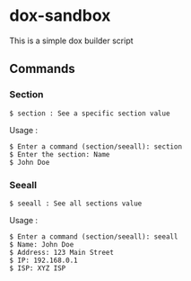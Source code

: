 # dox-sandbox
This is a simple dox builder script
## Commands

### Section
```
$ section : See a specific section value
```
Usage : 
```
$ Enter a command (section/seeall): section
$ Enter the section: Name
$ John Doe
```
### Seeall
```
$ seeall : See all sections value
```
Usage : 
```
$ Enter a command (section/seeall): seeall
$ Name: John Doe
$ Address: 123 Main Street
$ IP: 192.168.0.1
$ ISP: XYZ ISP
```


